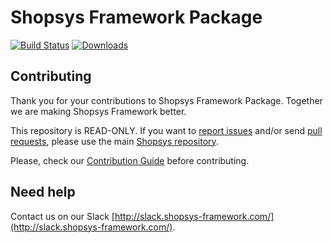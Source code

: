 # Shopsys Framework Package

[![Build Status](https://travis-ci.org/shopsys/framework.svg?branch=master)](https://travis-ci.org/shopsys/framework)
[![Downloads](https://img.shields.io/packagist/dt/shopsys/framework.svg)](https://packagist.org/packages/shopsys/framework)

## Contributing
Thank you for your contributions to Shopsys Framework Package.
Together we are making Shopsys Framework better.

This repository is READ-ONLY.
If you want to [report issues](https://github.com/shopsys/shopsys/issues/new) and/or send [pull requests](https://github.com/shopsys/shopsys/compare),
please use the main [Shopsys repository](https://github.com/shopsys/shopsys).

Please, check our [Contribution Guide](https://github.com/shopsys/shopsys/CONTRIBUTING.md) before contributing.

## Need help
Contact us on our Slack [http://slack.shopsys-framework.com/](http://slack.shopsys-framework.com/).
